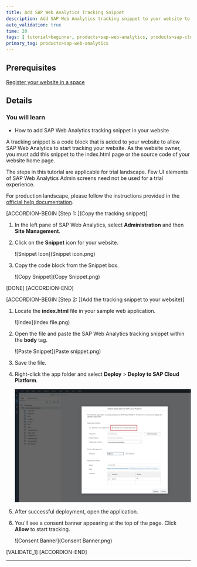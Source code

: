 ```yaml
---
title: Add SAP Web Analytics Tracking Snippet
description: Add SAP Web Analytics tracking snippet to your website to start usage tracking.
auto_validation: true
time: 20
tags: [ tutorial>beginner, products>sap-web-analytics, products>sap-cloud-platform]
primary_tag: products>sap-web-analytics
---
```


## Prerequisites
[Register your website in a space](https://developers.sap.com/tutorials/cp-webanalytics-add-site.html)


## Details
### You will learn
  - How to add SAP Web Analytics tracking snippet in your website

A tracking snippet is a code block that is added to your website to allow SAP Web Analytics to start tracking your website. As the website owner, you must add this snippet to the index.html page or the source code of your website home page.

The steps in this tutorial are applicable for trial landscape. Few UI elements of SAP Web Analytics Admin screens need not be used for a trial experience.

For production landscape, please follow the instructions provided in the [official help documentation](https://help.sap.com/viewer/e342b49c78c74d4e8ebc00700a791aee/Cloud/en-US/e88114ccb74847c994a7dff060ca17e1.html).


[ACCORDION-BEGIN [Step 1: ](Copy the tracking snippet)]

1. In the left pane of SAP Web Analytics, select **Administration** and then **Site Management**.

2. Click on the **Snippet** icon for your website.

    ![Snippet Icon](Snippet icon.png)

3. Copy the code block from the Snippet box.

    ![Copy Snippet](Copy Snippet.png)


[DONE]
[ACCORDION-END]

[ACCORDION-BEGIN [Step 2: ](Add the tracking snippet to your website)]

1. Locate the **index.html** file in your sample web application.

    ![Index](Index file.png)

2. Open the file and paste the SAP Web Analytics tracking snippet within the **body** tag.

    ![Paste Snippet](Paste snippet.png)

3. Save the file.

4. Right-click the app folder and select **Deploy** > **Deploy to SAP Cloud Platform**.

    ![Redeploy](Redeploy.png)

5. After successful deployment, open the application.

6. You'll see a consent banner appearing at the top of the page. Click **Allow** to start tracking.

    ![Consent Banner](Consent Banner.png)


[VALIDATE_1]
[ACCORDION-END]


---
